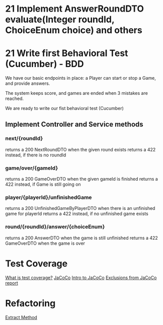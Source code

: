 # 21 Implement AnswerRoundDTO evaluate(Integer roundId, ChoiceEnum choice) and others
# 21 Write first Behavioral Test (Cucumber) - BDD

We have our basic endpoints in place: a Player can start or stop a Game, and provide answers.

The system keeps score, and games are ended when 3 mistakes are reached.

We are ready to write our fist behavioral test (Cucumber)

## Implement Controller and Service methods

### next/{roundId}

returns a 200 NextRoundDTO when the given round exists
returns a 422 instead, if there is no roundId


### game/over/{gameId}

returns a 200 GameOverDTO when the given gameId is finished
returns a 422 instead, if Game is still going on

### player/{playerId}/unfinishedGame

returns a 200 UnfinishedGameByPlayerDTO when there is an unfinished game for playerId
returns a 422 instead, if no unfinished game exists

### round/{roundId}/answer/{choiceEnum}

returns a 200 AnswerDTO when the game is still unfinished
returns a 422 GameOverDTO when the game is over


# Test Coverage

[What is test coverage?](https://www.baeldung.com/cs/code-coverage)
[JaCoCo](https://www.jacoco.org/jacoco/trunk/doc/)
[Intro to JaCoCo](https://www.baeldung.com/jacoco)
[Exclusions from JaCoCo report](https://www.baeldung.com/jacoco)


# Refactoring

[Extract Method](https://refactoring.com/catalog/extractFunction.html)

